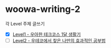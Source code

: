 # woowa-writing-2

각 Level 주제 글쓰기

- [x] [Level1 - 우아한 테크코스 1달 생활기](https://github.com/lowoon/woowa-writing-2/tree/lowoon/Level1)
- [ ] [Level2 - 우테코에서 찾은 나만의 효과적인 공부법](https://github.com/lowoon/woowa-writing-2/tree/lowoon/Level2)